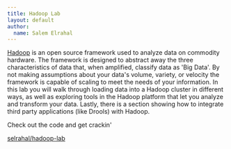 ```yaml
---
title: Hadoop Lab
layout: default
author:
  name: Salem Elrahal
---
```

[Hadoop](https://hadoop.apache.org/) is an open source framework used to analyze data on commodity hardware. The framework is designed to abstract away the three characteristics of data that, when amplified, classify data as 'Big Data'. By not making assumptions about your data's volume, variety, or velocity the framework is capable of scaling to meet the needs of your information. In this lab you will walk through loading data into a Hadoop cluster in different ways, as well as exploring tools in the Hadoop platform that let you analyze and transform your data. Lastly, there is a section showing how to integrate third party applications (like Drools) with Hadoop.

Check out the code and get crackin'

[selrahal/hadoop-lab](https://github.com/selrahal/hadoop-lab)
